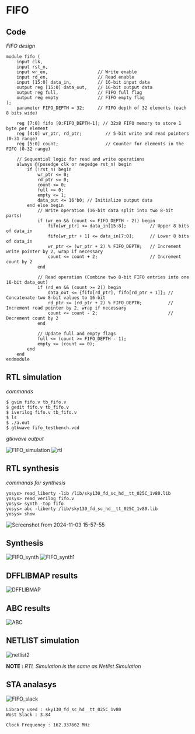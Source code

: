# FIFO

## Code
*FIFO design*
```
module fifo (
    input clk,
    input rst_n,
    input wr_en,                   // Write enable
    input rd_en,                   // Read enable
    input [15:0] data_in,          // 16-bit input data
    output reg [15:0] data_out,    // 16-bit output data
    output reg full,               // FIFO full flag
    output reg empty               // FIFO empty flag
);
    parameter FIFO_DEPTH = 32;     // FIFO depth of 32 elements (each 8 bits wide)

    reg [7:0] fifo [0:FIFO_DEPTH-1]; // 32x8 FIFO memory to store 1 byte per element
    reg [4:0] wr_ptr, rd_ptr;         // 5-bit write and read pointers (0-31 range)
    reg [5:0] count;                  // Counter for elements in the FIFO (0-32 range)

    // Sequential logic for read and write operations
    always @(posedge clk or negedge rst_n) begin
        if (!rst_n) begin
            wr_ptr <= 0;
            rd_ptr <= 0;
            count <= 0;
            full <= 0;
            empty <= 1;
            data_out <= 16'b0; // Initialize output data
        end else begin
            // Write operation (16-bit data split into two 8-bit parts)
            if (wr_en && (count <= FIFO_DEPTH - 2)) begin
                fifo[wr_ptr] <= data_in[15:8];         // Upper 8 bits of data_in
                fifo[wr_ptr + 1] <= data_in[7:0];      // Lower 8 bits of data_in
                wr_ptr <= (wr_ptr + 2) % FIFO_DEPTH;   // Increment write pointer by 2, wrap if necessary
                count <= count + 2;                    // Increment count by 2
            end
            
            // Read operation (Combine two 8-bit FIFO entries into one 16-bit data_out)
            if (rd_en && (count >= 2)) begin
                data_out <= {fifo[rd_ptr], fifo[rd_ptr + 1]}; // Concatenate two 8-bit values to 16-bit
                rd_ptr <= (rd_ptr + 2) % FIFO_DEPTH;          // Increment read pointer by 2, wrap if necessary
                count <= count - 2;                           // Decrement count by 2
            end
            
            // Update full and empty flags
            full <= (count >= FIFO_DEPTH - 1);
            empty <= (count == 0);
        end
    end
endmodule

```

## RTL simulation 
*commands*
```
$ gvim fifo.v tb_fifo.v
$ gedit fifo.v tb_fifo.v
$ iverilog fifo.v tb_fifo.v
$ ls
$ ./a.out
$ gtkwave fifo_testbench.vcd

```
*gtkwave output*

![FIFO_simulation](https://github.com/user-attachments/assets/c6c3c0d4-1764-4574-93d0-1943341d2101)
![rtl](https://github.com/user-attachments/assets/833ef2f4-22d0-45ff-9939-0726f4b2e8ab)


## RTL synthesis

*commands for synthesis*

```
yosys> read_liberty -lib /lib/sky130_fd_sc_hd__tt_025C_1v80.lib
yosys> read_verilog fifo.v
yosys> synth -top fifo 
yosys> abc -liberty /lib/sky130_fd_sc_hd__tt_025C_1v80.lib
yosys> show
```
![Screenshot from 2024-11-03 15-57-55](https://github.com/user-attachments/assets/17816eb8-f48f-463b-9f80-d3dea04988d5)

## Synthesis

![FIFO_synth](https://github.com/user-attachments/assets/bd9cd38e-09b8-449f-8d40-2ae965b7fce3)
![FIFO_synth1](https://github.com/user-attachments/assets/db4c6f88-2da1-4ca4-a556-47e740517a3d)

## DFFLIBMAP results

![DFFLIBMAP](https://github.com/user-attachments/assets/5f339970-3b61-4981-887e-7a4c044466cf)

## ABC results 

![ABC](https://github.com/user-attachments/assets/7d03121f-7071-44c7-b44c-1b479cc89d1a)

## NETLIST simulation 

![netlist2](https://github.com/user-attachments/assets/b9cbb5c6-ce9c-4efb-ac4d-0a549ad4901c)

**NOTE :** _RTL Simulation is the same as Netlist Simulation_

## STA analasys

![FIFO_slack](https://github.com/user-attachments/assets/e002d4af-a75e-4e3c-9a03-733475c071c1)

~~~
Library used : sky130_fd_sc_hd__tt_025C_1v80
Wost Slack : 3.84

Clock Frequency : 162.337662 MHz
~~~


